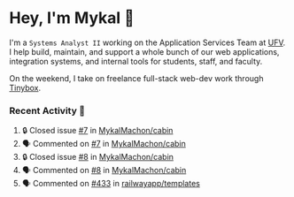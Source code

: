# Hey, I'm Mykal 👋

I'm a `Systems Analyst II` working on the Application Services Team at [UFV](https://ufv.ca). 
I help build, maintain, and support a whole bunch of our web applications, integration systems, and internal tools for students, staff, and faculty.

On the weekend, I take on freelance full-stack web-dev work through [Tinybox](https://tinybox.dev).

### Recent Activity 🚀

<!--START_SECTION:activity-->
1. 🔒 Closed issue [#7](https://github.com/MykalMachon/cabin/issues/7) in [MykalMachon/cabin](https://github.com/MykalMachon/cabin)
2. 🗣 Commented on [#7](https://github.com/MykalMachon/cabin/issues/7#issuecomment-1711087629) in [MykalMachon/cabin](https://github.com/MykalMachon/cabin)
3. 🔒 Closed issue [#8](https://github.com/MykalMachon/cabin/issues/8) in [MykalMachon/cabin](https://github.com/MykalMachon/cabin)
4. 🗣 Commented on [#8](https://github.com/MykalMachon/cabin/issues/8#issuecomment-1711087042) in [MykalMachon/cabin](https://github.com/MykalMachon/cabin)
5. 🗣 Commented on [#433](https://github.com/railwayapp/templates/issues/433#issuecomment-1707632018) in [railwayapp/templates](https://github.com/railwayapp/templates)
<!--END_SECTION:activity-->

